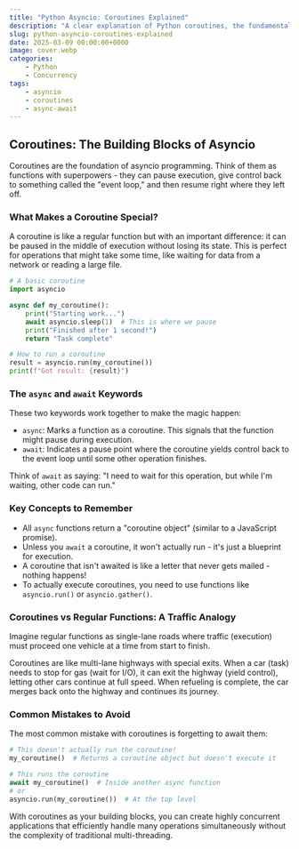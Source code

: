 ```yaml
---
title: "Python Asyncio: Coroutines Explained"
description: "A clear explanation of Python coroutines, the fundamental building blocks of asyncio programming"
slug: python-asyncio-coroutines-explained
date: 2025-03-09 00:00:00+0000
image: cover.webp
categories:
    - Python
    - Concurrency
tags:
    - asyncio
    - coroutines
    - async-await
---
```


## Coroutines: The Building Blocks of Asyncio

Coroutines are the foundation of asyncio programming. Think of them as functions with superpowers - they can pause execution, give control back to something called the "event loop," and then resume right where they left off.

### What Makes a Coroutine Special?

A coroutine is like a regular function but with an important difference: it can be paused in the middle of execution without losing its state. This is perfect for operations that might take some time, like waiting for data from a network or reading a large file.

```python
# A basic coroutine
import asyncio

async def my_coroutine():
    print("Starting work...")
    await asyncio.sleep(1)  # This is where we pause
    print("Finished after 1 second!")
    return "Task complete"

# How to run a coroutine
result = asyncio.run(my_coroutine())
print(f"Got result: {result}")
```

### The `async` and `await` Keywords

These two keywords work together to make the magic happen:

- `async`: Marks a function as a coroutine. This signals that the function might pause during execution.
- `await`: Indicates a pause point where the coroutine yields control back to the event loop until some other operation finishes.

Think of `await` as saying: "I need to wait for this operation, but while I'm waiting, other code can run."

### Key Concepts to Remember

- All `async` functions return a "coroutine object" (similar to a JavaScript promise).
- Unless you `await` a coroutine, it won't actually run - it's just a blueprint for execution.
- A coroutine that isn't awaited is like a letter that never gets mailed - nothing happens!
- To actually execute coroutines, you need to use functions like `asyncio.run()` or `asyncio.gather()`.

### Coroutines vs Regular Functions: A Traffic Analogy

Imagine regular functions as single-lane roads where traffic (execution) must proceed one vehicle at a time from start to finish.

Coroutines are like multi-lane highways with special exits. When a car (task) needs to stop for gas (wait for I/O), it can exit the highway (yield control), letting other cars continue at full speed. When refueling is complete, the car merges back onto the highway and continues its journey.

### Common Mistakes to Avoid

The most common mistake with coroutines is forgetting to await them:

```python
# This doesn't actually run the coroutine!
my_coroutine()  # Returns a coroutine object but doesn't execute it

# This runs the coroutine
await my_coroutine()  # Inside another async function
# or 
asyncio.run(my_coroutine())  # At the top level
```

With coroutines as your building blocks, you can create highly concurrent applications that efficiently handle many operations simultaneously without the complexity of traditional multi-threading.
